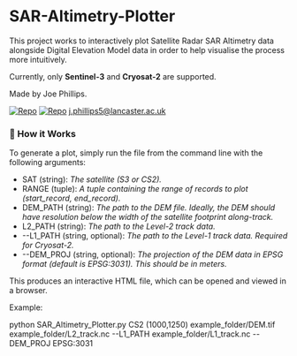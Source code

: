 # SAR-Altimetry-Plotter

This project works to interactively plot Satellite Radar SAR Altimetry data alongside Digital Elevation Model data in order to help visualise the process more intuitively. 

Currently, only **Sentinel-3** and **Cryosat-2** are supported.

Made by Joe Phillips.

[![Repo](https://badgen.net/badge/icon/GitHub/green?icon=github&label)](https://github.com/Joe-Phillips) 
[![Repo](https://badgen.net/badge/icon/linkedin/blue?icon=linkedin&label)](https://www.linkedin.com/in/joe-b-phillips/)
j.phillips5@lancaster.ac.uk

### :toolbox: How it Works

To generate a plot, simply run the file from the command line with the following arguments:

- SAT (string): *The satellite (S3 or CS2).*
- RANGE (tuple): *A tuple containing the range of records to plot (start_record, end_record).*
- DEM_PATH (string): *The path to the DEM file. Ideally, the DEM should have resolution below the width of the satellite footprint along-track.*
- L2_PATH (string): *The path to the Level-2 track data.*
- --L1_PATH (string, optional): *The path to the Level-1 track data. Required for Cryosat-2.*
- --DEM_PROJ (string, optional): *The projection of the DEM data in EPSG format (default is EPSG:3031). This should be in meters.*

This produces an interactive HTML file, which can be opened and viewed in a browser.

Example:

  python SAR_Altimetry_Plotter.py CS2 (1000,1250) example_folder/DEM.tif example_folder/L2_track.nc --L1_PATH example_folder/L1_track.nc --DEM_PROJ EPSG:3031
